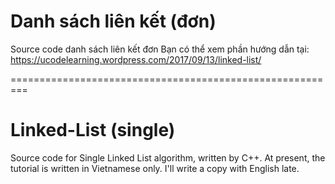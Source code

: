 # Danh sách liên kết (đơn)
Source code danh sách liên kết đơn
Bạn có thể xem phần hướng dẫn tại: https://ucodelearning.wordpress.com/2017/09/13/linked-list/

=========================================================
# Linked-List (single)
Source code for Single Linked List algorithm, written by C++.
At present, the tutorial is written in Vietnamese only. I'll write a copy with English late.
